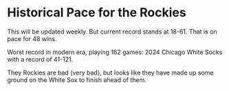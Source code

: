 # Historical Pace for the Rockies

This will be updated weekly. But current record stands at 18-61. That is on pace for 48 wins.

Worst record in modern era, playing 162 games: 2024 Chicago White Socks with a record of 41-121.

They Rockies are bad (very bad), but looks like they have made up some ground on the White Sox to finish ahead of them.